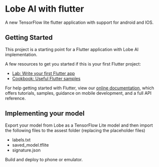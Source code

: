 # Lobe AI with flutter

A new TensorFlow lite flutter application with support for android and IOS.

## Getting Started

This project is a starting point for a Flutter application with Lobe AI implementation.

A few resources to get you started if this is your first Flutter project:

- [Lab: Write your first Flutter app](https://flutter.dev/docs/get-started/codelab)
- [Cookbook: Useful Flutter samples](https://flutter.dev/docs/cookbook)

For help getting started with Flutter, view our
[online documentation](https://flutter.dev/docs), which offers tutorials,
samples, guidance on mobile development, and a full API reference.

## Implementing your model

Export your model from Lobe as a TensorFlow Lite model and then import the following files to the assest folder (replacing the placeholder files)

- labels.txt
- saved_model.tflite
- signature.json

Build and deploy to phone or emulator. 
